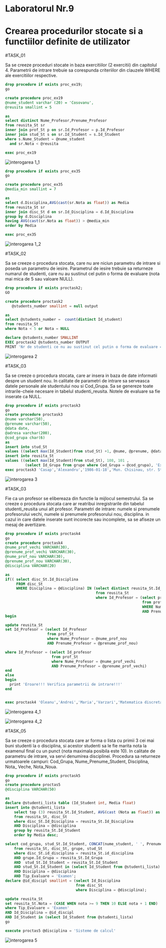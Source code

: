 # Laboratorul Nr.9
# Crearea procedurilor stocate si a functiilor definite de utilizator

#TASK_01

Sa se creeze proceduri stocate in baza exercitiilor (2 exercitii) din capitolul 4. Parametrii de intrare trebuie sa corespunda criteriilor din clauzele WHERE ale exercitiilor respective.

```SQL
drop procedure if exists proc_ex19;
go

create procedure proc_ex19
@nume_student varchar (20) = 'Cosovanu',
@reusita smallint = 5

as
select distinct Nume_Profesor,Prenume_Profesor
from reusita_St sr
inner join prof_St p on sr.Id_Profesor = p.Id_Profesor
inner join stud_St s on sr.Id_Student = s.Id_Student
where s.Nume_Student = @nume_student 
  and sr.Nota < @reusita

exec proc_ex19
```

![interogarea 1_1](Image1_1.PNG)

```SQL
drop procedure if exists proc_ex35
go

create procedure proc_ex35
@media_min smallint = 7

as
select d.Disciplina,AVG(cast(sr.Nota as float)) as Media
from reusita_St sr
inner join disc_St d on sr.Id_Disciplina = d.Id_Disciplina
group by d.Disciplina
having AVG(cast(sr.Nota as float)) > @media_min
order by Media

exec proc_ex35
```

![interogarea 1_2](Image1_2.PNG)

#TASK_02

Sa se creeze o procedura stocata, care nu are niciun parametru de intrare si poseda un parametru de iesire. Parametrul de iesire trebuie sa returneze numarul de studenti, care nu au sustinut cel putin o forma de evaluare (nota mai mica de 5 sau valoare NULL).

```SQL
drop procedure if exists proctask2;
GO

create procedure proctask2
   @students_number smallint = null output

as 
select @students_number =  count(distinct Id_student) 
from reusita_St
where Nota < 5 or Nota = NULL

declare @students_number SMALLINT
EXEC proctask2 @students_number OUTPUT
PRINT 'Nr de studenti ce nu au sustinut cel putin o forma de evaluare = ' + cast(@students_number as VARCHAR(3))
```

![interogarea 2](Image2.PNG)

#TASK_03

Sa se creeze o procedura stocata, care ar insera in baza de date informatii despre un student nou. In calitate de parametri de intrare sa serveasca datele personale ale studentului nou si Cod_Grupa. Sa se genereze toate intrarile-cheie necesare in tabelul studenti_reusita. Notele de evaluare sa fie inserate ca NULL.

```SQL
drop procedure if exists proctask3
go
create procedure proctask3
@nume varchar(50),
@prenume varchar(50),
@data date,
@adresa varchar(200),
@cod_grupa char(6)
as
insert into stud_St
values ((select max(Id_Student)from stud_St) +1, @nume, @prenume, @data, @adresa);
insert into reusita_St
values ((select max(Id_Student)from stud_St), 108, 101 , 
         (select Id_Grupa from grupe where Cod_Grupa = @cod_grupa), 'Examen', NULL, '2018-11-25')
exec proctask3 'Casap','Alexandru','1986-01-18','Mun. Chisinau, str. Studentilor','FAF171'
```

![interogarea 3](Image3.PNG)

#TASK_03

Fie ca un profesor se elibereaza din functie la mijlocul semestrului. Sa se creeze o procedura stocata care ar reatribui inregistrarile din tabelul studenti_reusita unui alt profesor. Parametri de intrare: numele si prenumele profesorului vechi, numele si prenumele profesorului nou, disciplina. in cazul in care datele inserate sunt incorecte sau incomplete, sa se afiseze un mesaj de avertizare.

```SQL
drop procedure if exists proctask4
go
create procedure proctask4
@nume_prof_vechi VARCHAR(30),
@prenume_prof_vechi VARCHAR(30),
@nume_prof_nou VARCHAR(30),
@prenume_prof_nou VARCHAR(30),
@disciplina VARCHAR(20)

as
if(( select disc_St.Id_Disciplina 
     FROM disc_St 
	 WHERE Disciplina = @disciplina) IN (select distinct reusita_St.Id_Disciplina 
	                                     from reusita_St 
										 where Id_Profesor = (select prof_St.Id_Profesor 
										                      from prof_St 
															  WHERE Nume_Profesor = @nume_prof_vechi 
							                                  AND Prenume_Profesor = @prenume_prof_vechi)))
begin

update reusita_St
set Id_Profesor = (select Id_Profesor
		           from prof_St
		           where Nume_Profesor = @nume_prof_nou
	               AND Prenume_Profesor = @prenume_prof_nou)

where Id_Profesor = (select Id_profesor
		             from prof_St
     		         where Nume_Profesor = @nume_prof_vechi
	                 AND Prenume_Profesor = @prenume_prof_vechi)
end
else
begin
  print 'Eroare!!! Verifica parametrii de intrare!!!'
end


exec proctask4 'Oleanu','Andrei','Maria','Varzari','Matematica discreta'
```

![interogarea 4_1](Image4_1.PNG)

![interogarea 4_2](Image4_2.PNG)

#TASK_05

Sa se creeze o procedura stocata care ar forma o lista cu primii 3 cei mai buni studenti la o disciplina, si acestor studenti sa le fie marita nota la examenul final cu un punct (nota maximala posibila este 10). In calitate de parametru de intrare, va servi denumirea disciplinei. Procedura sa returneze urmatoarele campuri: Cod_Grupa, Nume_Prenume_Student, Disciplina, Nota_ Veche, Nota_Noua.

```SQL
drop procedure if exists proctask5
go
create procedure proctas5
@disciplina VARCHAR(50)

as
declare @studenti_lista table (Id_Student int, Media float)
insert into @studenti_lista
	select top (3) reusita_St.Id_Student, AVG(cast (Nota as float)) as Media
    from reusita_St, disc_St
	where disc_St.Id_Disciplina = reusita_St.Id_Disciplina
	AND Disciplina = @disciplina
	group by reusita_St.Id_Student
	order by Media desc;

select cod_grupa, stud_St.Id_Student, CONCAT(nume_student, ' ', Prenume_Student) as Nume, Disciplina, nota AS Nota_Veche, iif(nota > 9, 10, nota + 1) AS Nota_Noua 
    from reusita_St, disc_St, grupe, stud_St
	where disc_St.id_disciplina = reusita_St.id_disciplina
	AND grupe.Id_Grupa = reusita_St.Id_Grupa
	AND  stud_St.Id_Student = reusita_St.Id_Student
	AND stud_St.Id_Student in (select Id_Student from @studenti_lista)
	AND Disciplina = @disciplina
	AND Tip_Evaluare = 'Examen';
declare @id_discipl smallint = (select Id_Disciplina  
                                from disc_St
                                where Disciplina = @disciplina);

update reusita_St
set reusita_St.Nota = (CASE WHEN nota >= 9 THEN 10 ELSE nota + 1 END)
where Tip_Evaluare = 'Examen'
AND Id_Disciplina = @id_discipl
AND Id_Student in (select Id_Student from @studenti_lista)
go

execute proctas5 @disciplina = 'Sisteme de calcul'
```

![interogarea 5](Image5.PNG)